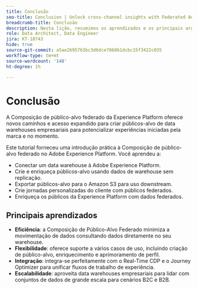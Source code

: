 ```yaml
---
title: Conclusão
seo-title: Conclusion | Unlock cross-channel insights with Federated Audience Composition
breadcrumb-title: Conclusão
description: Nesta lição, resumimos os aprendizados e os principais argumentos.
role: Data Architect, Data Engineer
jira: KT-18743
hide: true
source-git-commit: a5ae2695763bc3d6dce786861dcbc15f3422c035
workflow-type: tm+mt
source-wordcount: '148'
ht-degree: 1%

---
```



# Conclusão

A Composição de público-alvo federado da Experience Platform oferece novos caminhos e acesso expandido para criar públicos-alvo de data warehouses empresariais para potencializar experiências iniciadas pela marca e no momento.

Este tutorial forneceu uma introdução prática à Composição de público-alvo federado no Adobe Experience Platform. Você aprendeu a:

- Conectar um data warehouse à Adobe Experience Platform.
- Crie e enriqueça públicos-alvo usando dados de warehouse sem replicação.
- Exportar públicos-alvo para o Amazon S3 para uso downstream.
- Crie jornadas personalizadas do cliente com públicos federados.
- Enriqueça os públicos da Experience Platform com dados federados.

## Principais aprendizados

- **Eficiência**: a Composição de Público-Alvo Federado minimiza a movimentação de dados consultando dados diretamente no seu warehouse.
- **Flexibilidade**: oferece suporte a vários casos de uso, incluindo criação de público-alvo, enriquecimento e aprimoramento de perfil.
- **Integração**: integra-se perfeitamente com o Real-Time CDP e o Journey Optimizer para unificar fluxos de trabalho de experiência.
- **Escalabilidade**: aproveita data warehouses empresariais para lidar com conjuntos de dados de grande escala para cenários B2C e B2B.
